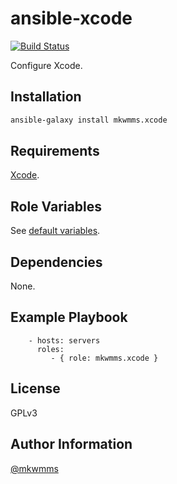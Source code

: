 ansible-xcode
=========
[![Build Status](https://travis-ci.org/mkwmms/ansible-xcode.svg?branch=master)](https://travis-ci.org/mkwmms/ansible-xcode)

Configure Xcode.

Installation
------------

```bash
ansible-galaxy install mkwmms.xcode
```

Requirements
------------

[Xcode].

Role Variables
--------------

See [default variables].

Dependencies
------------

None.

Example Playbook
----------------

```
    - hosts: servers
      roles:
         - { role: mkwmms.xcode }
```

License
-------

GPLv3

Author Information
------------------

[@mkwmms]

[@mkwmms]: https://github.com/mkwmms
[Xcode]: https://developer.apple.com/xcode/
[aura]: https://github.com/aurapm/aura
[bash]: https://www.gnu.org/software/bash/manual/bashref.html
[default variables]: defaults/main.yml
[dotstrap]: https://github.com/mkwmms/dotstrap
[fasd]: https://github.com/clvv/fasd
[files]: files/
[fish]: http://fishshell.com/
[homebrew]: https://github.com/Homebrew/homebrew
[neovim]: https://github.com/neovim/neovim
[pip]: https://github.com/pypa/pip
[pure]: https://github.com/sindresorhus/pure
[speedcola]: https://github.com/mkwmms/speedcola
[variables]: vars/main.yml
[yaourt]: https://github.com/archlinuxfr/yaourt
[z]: https://github.com/rupa/z
[zsh]: http://zsh.sourceforge.net
